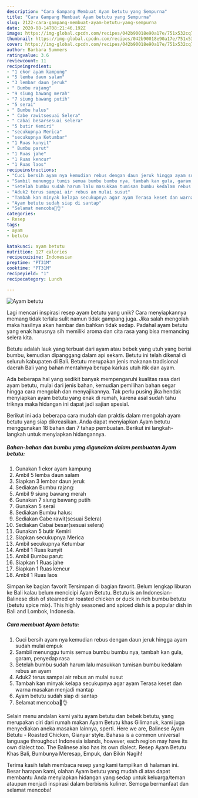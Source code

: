 ```yaml
---
description: "Cara Gampang Membuat Ayam betutu yang Sempurna"
title: "Cara Gampang Membuat Ayam betutu yang Sempurna"
slug: 2122-cara-gampang-membuat-ayam-betutu-yang-sempurna
date: 2020-08-14T08:21:46.192Z
image: https://img-global.cpcdn.com/recipes/042b90018e90a17e/751x532cq70/ayam-betutu-foto-resep-utama.jpg
thumbnail: https://img-global.cpcdn.com/recipes/042b90018e90a17e/751x532cq70/ayam-betutu-foto-resep-utama.jpg
cover: https://img-global.cpcdn.com/recipes/042b90018e90a17e/751x532cq70/ayam-betutu-foto-resep-utama.jpg
author: Barbara Summers
ratingvalue: 3.6
reviewcount: 11
recipeingredient:
- "1 ekor ayam kampung"
- "5 lemba daun salam"
- "3 lembar daun jeruk"
- " Bumbu rajang"
- "9 siung bawang merah"
- "7 siung bawang putih"
- "5 serai"
- " Bumbu halus"
- " Cabe rawitsesuai Selera"
- " Cabai besarsesuai selera"
- "5 butir Kemiri"
- "secukupnya Merica"
- "secukupnya Ketumbar"
- "1 Ruas kunyit"
- " Bumbu parut"
- "1 Ruas jahe"
- "1 Ruas kencur"
- "1 Ruas laos"
recipeinstructions:
- "Cuci bersih ayam nya kemudian rebus dengan daun jeruk hingga ayam sudah mulai empuk"
- "Sambil menunggu tumis semua bumbu bumbu nya, tambah kan gula, garam, penyedap rasa"
- "Setelah bumbu sudah harum lalu masukkan tumisan bumbu kedalam rebus an ayam"
- "Aduk2 terus sampai air rebus an mulai susut"
- "Tambah kan minyak kelapa secukupnya agar ayam Terasa keset dan warna masakan menjadi mantap"
- "Ayam betutu sudah siap di santap"
- "Selamat mencoba🙏👌"
categories:
- Resep
tags:
- ayam
- betutu

katakunci: ayam betutu 
nutrition: 127 calories
recipecuisine: Indonesian
preptime: "PT31M"
cooktime: "PT31M"
recipeyield: "1"
recipecategory: Lunch

---
```



![Ayam betutu](https://img-global.cpcdn.com/recipes/042b90018e90a17e/751x532cq70/ayam-betutu-foto-resep-utama.jpg)

Lagi mencari inspirasi resep ayam betutu yang unik? Cara menyiapkannya memang tidak terlalu sulit namun tidak gampang juga. Jika salah mengolah maka hasilnya akan hambar dan bahkan tidak sedap. Padahal ayam betutu yang enak harusnya sih memiliki aroma dan cita rasa yang bisa memancing selera kita.

Betutu adalah lauk yang terbuat dari ayam atau bebek yang utuh yang berisi bumbu, kemudian dipanggang dalam api sekam. Betutu ini telah dikenal di seluruh kabupaten di Bali. Betutu merupakan jenis makanan tradisional daerah Bali yang bahan mentahnya berupa karkas utuh itik dan ayam.

Ada beberapa hal yang sedikit banyak mempengaruhi kualitas rasa dari ayam betutu, mulai dari jenis bahan, kemudian pemilihan bahan segar hingga cara mengolah dan menyajikannya. Tak perlu pusing jika hendak menyiapkan ayam betutu yang enak di rumah, karena asal sudah tahu triknya maka hidangan ini dapat jadi sajian spesial.


Berikut ini ada beberapa cara mudah dan praktis dalam mengolah ayam betutu yang siap dikreasikan. Anda dapat menyiapkan Ayam betutu menggunakan 18 bahan dan 7 tahap pembuatan. Berikut ini langkah-langkah untuk menyiapkan hidangannya.

<!--inarticleads1-->

##### Bahan-bahan dan bumbu yang digunakan dalam pembuatan Ayam betutu:

1. Gunakan 1 ekor ayam kampung
1. Ambil 5 lemba daun salam
1. Siapkan 3 lembar daun jeruk
1. Sediakan  Bumbu rajang:
1. Ambil 9 siung bawang merah
1. Gunakan 7 siung bawang putih
1. Gunakan 5 serai
1. Sediakan  Bumbu halus:
1. Sediakan  Cabe rawit(sesuai Selera)
1. Sediakan  Cabai besar(sesuai selera)
1. Gunakan 5 butir Kemiri
1. Siapkan secukupnya Merica
1. Ambil secukupnya Ketumbar
1. Ambil 1 Ruas kunyit
1. Ambil  Bumbu parut:
1. Siapkan 1 Ruas jahe
1. Siapkan 1 Ruas kencur
1. Ambil 1 Ruas laos


Simpan ke bagian favorit Tersimpan di bagian favorit. Belum lengkap liburan ke Bali kalau belum mencicipi Ayam Betutu. Betutu is an Indonesian-Balinese dish of steamed or roasted chicken or duck in rich bumbu betutu (betutu spice mix). This highly seasoned and spiced dish is a popular dish in Bali and Lombok, Indonesia. 

<!--inarticleads2-->

##### Cara membuat Ayam betutu:

1. Cuci bersih ayam nya kemudian rebus dengan daun jeruk hingga ayam sudah mulai empuk
1. Sambil menunggu tumis semua bumbu bumbu nya, tambah kan gula, garam, penyedap rasa
1. Setelah bumbu sudah harum lalu masukkan tumisan bumbu kedalam rebus an ayam
1. Aduk2 terus sampai air rebus an mulai susut
1. Tambah kan minyak kelapa secukupnya agar ayam Terasa keset dan warna masakan menjadi mantap
1. Ayam betutu sudah siap di santap
1. Selamat mencoba🙏👌


Selain menu andalan kami yaitu ayam betutu dan bebek betutu, yang merupakan ciri dari rumah makan Ayam Betutu khas Gilimanuk, kami juga menyediakan aneka masakan lainnya, sperti. Here we are, Balinese Ayam Betutu - Roasted Chicken, Gianyar style. Bahasa is a common universal language throughout Indonesia islands, however, each region may have its own dialect too. The Balinese also has its own dialect. Resep Ayam Betutu Khas Bali, Bumbunya Meresap, Empuk, dan Bikin Nagih! 

Terima kasih telah membaca resep yang kami tampilkan di halaman ini. Besar harapan kami, olahan Ayam betutu yang mudah di atas dapat membantu Anda menyiapkan hidangan yang sedap untuk keluarga/teman ataupun menjadi inspirasi dalam berbisnis kuliner. Semoga bermanfaat dan selamat mencoba!
